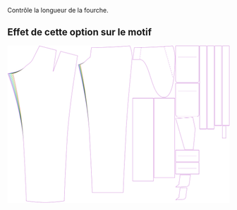 
Contrôle la longueur de la fourche.


## Effet de cette option sur le motif
![Cette image montre l'effet de cette option en superposant plusieurs variantes qui ont une valeur différente pour cette option](theo_wedge_sample.svg "Effet de cette option sur le motif")